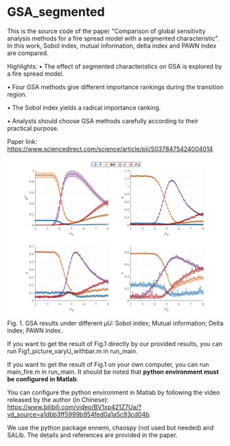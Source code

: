 # GSA_segmented
This is the source code of the paper "Comparison of global sensitivity analysis methods for a fire spread model with a segmented characteristic". In this work, Sobol index, mutual information, delta index and PAWN index are compared.

Highlights:
• The effect of segmented characteristics on GSA is explored by a fire spread model.

• Four GSA methods give different importance rankings during the transition region.

• The Sobol index yields a radical importance ranking.

• Analysts should choose GSA methods carefully according to their practical purpose.

Paper link: https://www.sciencedirect.com/science/article/pii/S0378475424004014

![image](https://github.com/dirge1/GSA_segmented/blob/main/GSA_result.png)
Fig. 1. GSA results under different μU: Sobol index; Mutual information; Delta index; PAWN index.

If you want to get the result of Fig.1 directly by our provided results, you can run Fig1_picture_varyU_withbar.m in run_main.

If you want to get the result of Fig.1 on your own computer, you can run main_fire.m in run_main. It should be noted that **python environment must be configured in Matlab**. 

You can configure the python environment in Matlab by following the video released by the author (in Chinese): https://www.bilibili.com/video/BV1xp421Z7Ua/?vd_source=a1dbb3ff5999b954fed0a1a5c93cd04b.

We use the python package ennemi, chaospy (not used but needed) and SALib. The details and references are provided in the paper.
